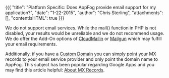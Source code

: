 {{{
  "title": "Platform Specific: Does AppFog provide email support for my application?",
  "date": "1-22-2015",
  "author": "Chris Sterling",
  "attachments": [],
  "contentIsHTML": true
}}}

<p>We do not support email services. While the mail() function in PHP is not disabled, your results would be unreliable and we do not recommend usage. We do offer the Add-On options of <a href="/hc/en-us/articles/202311943-CloudMailin">CloudMailin</a> or <a href="/hc/en-us/articles/202311933-Mailgun">Mailgun</a> which may fulfill your email requirements.</p>
<p>Additionally, if you have a <a href="/hc/en-us/articles/202311873-Custom-Domain-Names">Custom Domain</a> you can simply point your MX records to your email service provider and only point the domain name to AppFog. This subject has been popular regarding Google Apps and you may find this article helpful: <a href="https://support.google.com/a/answer/33352?hl=en&amp;topic=2683820&amp;ctx=topic">About MX Records</a>.</p>
